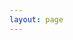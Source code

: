 ```yaml
---
layout: page
---
```

<script setup>
import {
  VPTeamPage,
  VPTeamPageTitle,
  VPTeamMembers
} from 'vitepress/theme'

const members = [
  {
    avatar: 'https://www.github.com/dreamhunter2333.png',
    name: 'dreamhunter2333',
    title: 'Author',
    links: [
      { icon: 'github', link: 'https://github.com/dreamhunter2333' },
      { icon: 'twitter', link: 'https://twitter.com/dreamhunter2333' }
    ]
  }
]
</script>

<VPTeamPage>
  <VPTeamMembers :members="members" />
</VPTeamPage>
